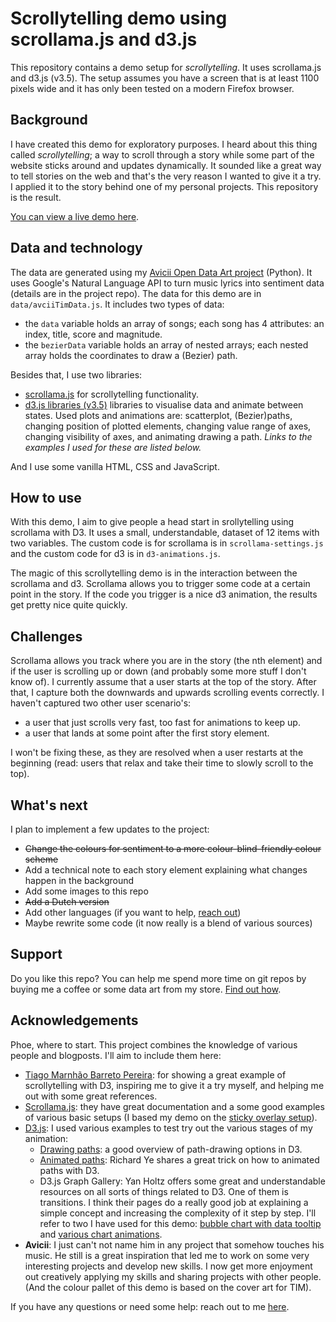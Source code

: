 # Scrollytelling demo using scrollama.js and d3.js
This repository contains a demo setup for *scrollytelling*. It uses scrollama.js and d3.js (v3.5). The setup assumes you have a screen that is at least 1100 pixels wide and it has only been tested on a modern Firefox browser.

## Background

I have created this demo for exploratory purposes. I heard about this thing called *scrollytelling*; a way to scroll through a story while some part of the website sticks around and updates dynamically. It sounded like a great way to tell stories on the web and that's the very reason I wanted to give it a try. I applied it to the story behind one of my personal projects. This repository is the result. 

[You can view a live demo here](http://edriessen.com/app/scrollytelling-demo/).

## Data and technology

The data are generated using my [Avicii Open Data Art project](https://github.com/edriessen/avicii-project) (Python). It uses Google's Natural Language API to turn music lyrics into sentiment data (details are in the project repo). The data for this demo are in `data/avciiTimData.js`. It includes two types of data:

- the `data` variable holds an array of songs; each song has 4 attributes: an index, title, score and magnitude.
- the `bezierData` variable holds an array of nested arrays; each nested array holds the coordinates to draw a (Bezier) path.

Besides that, I use two libraries:

- [scrollama.js](https://pudding.cool/process/introducing-scrollama/) for scrollytelling functionality. 
- [d3.js libraries (v3.5)](https://d3js.org/) libraries to visualise data and animate between states. Used plots and animations are: scatterplot, (Bezier)paths, changing position of plotted elements, changing value range of axes, changing visibility of axes, and animating drawing a path. *Links to the examples I used for these are listed below.* 

And I use some vanilla HTML, CSS and JavaScript.

## How to use

With this demo, I aim to give people a head start in srollytelling using scrollama with D3. It uses a small, understandable, dataset of 12 items with two variables. The custom code is for scrollama is in `scrollama-settings.js` and the custom code for d3 is in `d3-animations.js`. 

The magic of this scrollytelling demo is in the interaction between the scrollama and d3. Scrollama allows you to trigger some code at a certain point in the story. If the code you trigger is a nice d3 animation, the results get pretty nice quite quickly. 

## Challenges

Scrollama allows you track where you are in the story (the nth element) and if the user is scrolling up or down (and probably some more stuff I don't know of). I currently assume that a user starts at the top of the story. After that, I capture both the downwards and upwards scrolling events correctly. I haven't captured two other user scenario's:

- a user that just scrolls very fast, too fast for animations to keep up. 
- a user that lands at some point after the first story element. 

I won't be fixing these, as they are resolved when a user restarts at the beginning (read: users that relax and take their time to slowly scroll to the top).

## What's next

I plan to implement a few updates to the project:

- ~~Change the colours for sentiment to a more colour-blind-friendly colour scheme~~
- Add a technical note to each story element explaining what changes happen in the background
- Add some images to this repo
- ~~Add a Dutch version~~
- Add other languages (if you want to help, [reach out](http://www.edriessen.com/contact/))
- Maybe rewrite some code (it now really is a blend of various sources)

## Support

Do you like this repo? You can help me spend more time on git repos by buying me a coffee or some data art from my store. [Find out how](https://www.edriessen.com/support/).

## Acknowledgements

Phoe, where to start. This project combines the knowledge of various people and blogposts. I'll aim to include them here: 

- [Tiago Marnhão Barreto Pereira](https://www.linkedin.com/in/tiagombp/): for showing a great example of scrollytelling with D3, inspiring me to give it a try myself, and helping me out with some great references. 
- [Scrollama.js](https://pudding.cool/process/introducing-scrollama/): they have great documentation and a some good examples of various basic setups (I based my demo on the [sticky overlay setup](https://russellgoldenberg.github.io/scrollama/sticky-overlay/)). 
- [D3.js](https://www.d3-graph-gallery.com/): I used various examples to test try out the various stages of my animation:   
  - [Drawing paths](http://using-d3js.com/05_01_paths.html): a good overview of path-drawing options in D3. 
  - [Animated paths](https://www.yerich.net/blog/bezier-curve-animation-using-d3): Richard Ye shares a great trick on how to animated paths with D3. 
  - D3.js Graph Gallery: Yan Holtz offers some great and understandable resources on all sorts of things related to D3. One of them is transitions. I think their pages do a really good job at explaining a simple concept and increasing the complexity of it step by step. I'll refer to two I have used for this demo: [bubble chart with data tooltip](https://www.d3-graph-gallery.com/graph/bubble_tooltip.html) and [various chart animations](https://www.d3-graph-gallery.com/graph/interactivity_transition.html).
- **Avicii**: I just can't not name him in any project that somehow touches his music. He still is a great inspiration that led me to work on some very interesting projects and develop new skills. I now get more enjoyment out creatively applying my skills and sharing projects with other people. (And the colour pallet of this demo is based on the cover art for TIM).

If you have any questions or need some help: reach out to me [here](http://www.edriessen.com/contact/). 





